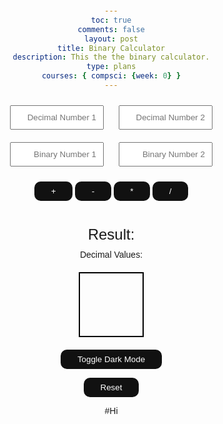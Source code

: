```yaml
---
toc: true
comments: false
layout: post
title: Binary Calculator
description: This the the binary calculator.
type: plans
courses: { compsci: {week: 0} }
---
```


<head>
  <meta charset="UTF-8">
  <meta name="viewport" content="width=device-width, initial-scale=1.0">
  <style>
    body {
      font-family: Arial, sans-serif;
      text-align: center;
      margin: 20px;
    }
    input {
      width: 150px;
      padding: 10px;
      margin: 10px;
      text-align: right;
    }
    button {
      padding: 0.6em 2em;
      border: none;
      outline: none;
      color: rgb(255, 255, 255);
      background: #111;
      cursor: pointer;
      position: relative;
      z-index: 0;
      border-radius: 10px;
      user-select: none;
      -webkit-user-select: none;
      touch-action: manipulation;
    }
    .button:before {
      content: "";
      background: linear-gradient(
        45deg,
        #ff0000,
        #ff7300,
        #fffb00,
        #48ff00,
        #00ffd5,
        #002bff,
        #7a00ff,
        #ff00c8,
        #ff0000
      );
      position: absolute;
      top: -2px;
      left: -2px;
      background-size: 400%;
      z-index: -1;
      filter: blur(5px);
      -webkit-filter: blur(5px);
      width: calc(100% + 4px);
      height: calc(100% + 4px);
      animation: glowing-button 20s linear infinite;
      transition: opacity 0.3s ease-in-out;
      border-radius: 10px;
    }
    @keyframes glowing-button {
      0% {
        background-position: 0 0;
      }
      50% {
        background-position: 400% 0;
      }
      100% {
        background-position: 0 0;
      }
    }
    .button:after {
      z-index: -1;
      content: "";
      position: absolute;
      width: 100%;
      height: 100%;
      background: #222;
      left: 0;
      top: 0;
      border-radius: 10px;
    }
    #result {
      font-size: 24px;
      margin-top: 10px;
    }
    #decimalValues {
      margin-top: 10px;
    }
    #colorBox {
      width: 100px;
      height: 100px;
      margin: 20px auto;
      border: 2px solid #000;
    }

    /* Animation for reset button */
    @keyframes bounce {
      0%, 20%, 50%, 80%, 100% {
        transform: translateY(0);
      }
      40% {
        transform: translateY(-15px);
      }
      60% {
        transform: translateY(-10px);
      }
    }

    .reset-button {
      animation: bounce 1s ease;
    }

  </style>
</head>
<body>

  <input type="text" id="decimalInput1" placeholder="Decimal Number 1" oninput="validateDecimalInput(this)">
  <input type="text" id="decimalInput2" placeholder="Decimal Number 2" oninput="validateDecimalInput(this)">

  <br>

  <input type="text" id="binaryInput1" placeholder="Binary Number 1" oninput="validateInput(this)">
  <input type="text" id="binaryInput2" placeholder="Binary Number 2" oninput="validateInput(this)">

  <br>

  <button onclick="calculate('+')">+</button>
  <button onclick="calculate('-')">-</button>
  <button onclick="calculate('*')">*</button>
  <button onclick="calculate('/')">/</button>

  <br>

  <div id="result">Result: </div>

  <div id="decimalValues">Decimal Values: </div>

  <div id="colorBox"></div>
  
  <!-- Animation for reset button -->
  <script>
    function resetAnimation() {
      const resetButton = document.querySelector('.reset-button');
      resetButton.classList.remove('reset-button');
      void resetButton.offsetWidth; // Trigger reflow
      resetButton.classList.add('reset-button');
    }
  </script>

  <!-- Dark Mode Toggle Button -->
  <button onclick="toggleDarkMode()">Toggle Dark Mode</button>

  <!-- Reset Button -->
  <button onclick="resetCalculator(); resetAnimation();" class="reset-button">Reset</button>

  <script>
    function validateInput(input) {
      input.value = input.value.replace(/[^01]/g, '');
    }

    function validateDecimalInput(input) {
      input.value = input.value.replace(/[^\d]/g, '');
    }

    function calculate(operator) {
      const decimalInput1 = document.getElementById('decimalInput1').value;
      const decimalInput2 = document.getElementById('decimalInput2').value;
      const binaryInput1 = document.getElementById('binaryInput1').value;
      const binaryInput2 = document.getElementById('binaryInput2').value;

      if (decimalInput1 !== '' && decimalInput2 !== '') {
        // Convert decimal inputs to binary
        document.getElementById('binaryInput1').value = decimalToBinary(decimalInput1);
        document.getElementById('binaryInput2').value = decimalToBinary(decimalInput2);
      }

      const binaryInput1Value = document.getElementById('binaryInput1').value;
      const binaryInput2Value = document.getElementById('binaryInput2').value;

      if (!isValidBinary(binaryInput1Value) || !isValidBinary(binaryInput2Value)) {
        alert('Please enter valid binary numbers.');
        return;
      }

      // BREAK HERE AND REDIRECT TO LOGIC PYTHON FILE
      const decimal1 = binaryToDecimal(binaryInput1);
      const decimal2 = binaryToDecimal(binaryInput2);

      let result;
      switch (operator) {
        case '+':
          result = decimalToBinary(decimal1 + decimal2);
          break;
        case '-':
          result = decimalToBinary(decimal1 - decimal2);
          break;
        case '*':
          result = decimalToBinary(decimal1 * decimal2);
          break;
        case '/':
          if (decimal2 !== 0) {
            result = decimalToBinary(Math.floor(decimal1 / decimal2));
          } else {
            alert('Division by zero is not allowed.');
            return;
          }
          break;
        default:
          alert('Invalid operator.');
          return;
      }

      const resultDecimal = binaryToDecimal(result);

      document.getElementById('result').textContent = 'Result: ' + result + ' (Decimal: ' + resultDecimal + ')';
      document.getElementById('decimalValues').textContent = 'Decimal Values: ' + decimal1 + ', ' + decimal2 + ', ' + resultDecimal;

      const red = decimalToBinary(decimal1 % 256);
      const green = decimalToBinary(decimal2 % 256);
      const blue = decimalToBinary(resultDecimal % 256);
      const rgbColor = `rgb(${binaryToDecimal(red)}, ${binaryToDecimal(green)}, ${binaryToDecimal(blue)})`;

      document.getElementById('colorBox').style.backgroundColor = rgbColor;
    }

    function isValidBinary(value) {
      const binaryRegex = /^[01]+$/;
      return binaryRegex.test(value);
    }

    function binaryToDecimal(binary) {
      return parseInt(binary, 2);
    }

    function decimalToBinary(decimal) {
      return (decimal >>> 0).toString(2);
    }
  </script>

</body>


#Hi



